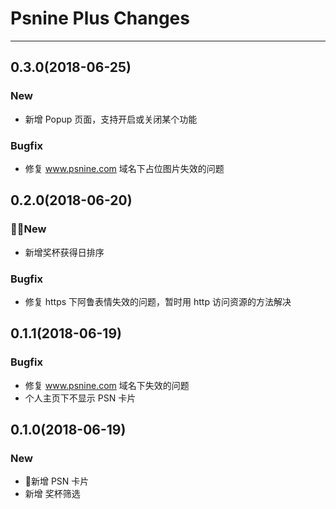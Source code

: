 # Psnine Plus Changes
------------------

## 0.3.0(2018-06-25)

### New

- 新增 Popup 页面，支持开启或关闭某个功能

### Bugfix

- 修复 www.psnine.com 域名下占位图片失效的问题

## 0.2.0(2018-06-20)

### New

- 新增奖杯获得日排序

### Bugfix

- 修复 https 下阿鲁表情失效的问题，暂时用 http 访问资源的方法解决

## 0.1.1(2018-06-19)

### Bugfix

- 修复 www.psnine.com 域名下失效的问题
- 个人主页下不显示 PSN 卡片

## 0.1.0(2018-06-19)

### New

- 新增 PSN 卡片
- 新增 奖杯筛选
